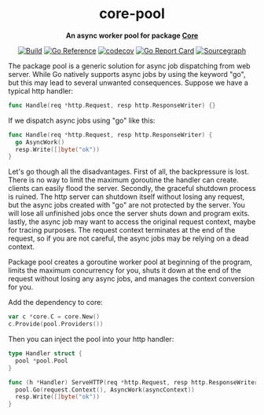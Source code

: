 
<div align="center">
  <h1>core-pool</h1>
  <p>
    <strong>An async worker pool for package <a href="https://github.com/DoNewsCode/core">Core</a></strong>
  </p>
  <p>

[![Build](https://github.com/DoNewsCode/core-pool/actions/workflows/go.yml/badge.svg)](https://github.com/DoNewsCode/core-pool/actions/workflows/go.yml)
[![Go Reference](https://pkg.go.dev/badge/github.com/DoNewsCode/core-pool.svg)](https://pkg.go.dev/github.com/DoNewsCode/core-pool)
[![codecov](https://codecov.io/gh/DoNewsCode/core-pool/branch/master/graph/badge.svg)](https://codecov.io/gh/DoNewsCode/core-pool)
[![Go Report Card](https://goreportcard.com/badge/DoNewsCode/core-pool)](https://goreportcard.com/report/DoNewsCode/core-pool)
[![Sourcegraph](https://sourcegraph.com/github.com/DoNewsCode/core-pool/-/badge.svg)](https://sourcegraph.com/github.com/DoNewsCode/core-pool?badge)

 </p>
</div>

The package pool is a generic solution for async job dispatching from web server. While Go natively
supports async jobs by using the keyword "go", but this may lead to several unwanted consequences.
Suppose we have a typical http handler:

```go
func Handle(req *http.Request, resp http.ResponseWriter) {}
```

If we dispatch async jobs using "go" like this:

```go
func Handle(req *http.Request, resp http.ResponseWriter) {
  go AsyncWork()
  resp.Write([]byte("ok"))
}
```

Let's go though all the disadvantages. First of all, the backpressure is lost. There is no way to
limit the maximum goroutine the handler can create. clients can easily flood the server. Secondly,
the graceful shutdown process is ruined. The http server can shutdown itself without losing any
request, but the async jobs created with "go" are not protected by the server. You will lose all
unfinished jobs once the server shuts down and program exits. lastly, the async job may want to
access the original request context, maybe for tracing purposes. The request context terminates at
the end of the request, so if you are not careful, the async jobs may be relying on a dead context.

Package pool creates a goroutine worker pool at beginning of the program, limits the maximum
concurrency for you, shuts it down at the end of the request without losing any async jobs, and
manages the context conversion for you.

Add the dependency to core:

```go
var c *core.C = core.New()
c.Provide(pool.Providers())
```

Then you can inject the pool into your http handler:

```go
type Handler struct {
  pool *pool.Pool
}

func (h *Handler) ServeHTTP(req *http.Request, resp http.ResponseWriter) {
  pool.Go(request.Context(), AsyncWork(asyncContext))
  resp.Write([]byte("ok"))
}
```


